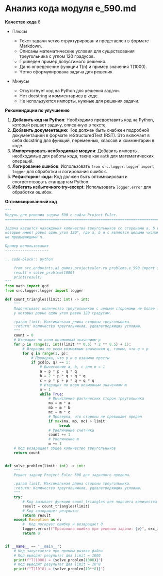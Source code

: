 # Анализ кода модуля e_590.md

**Качество кода**
8
- Плюсы
    - Текст задачи четко структурирован и представлен в формате Markdown.
    - Описаны математические условия для существования треугольника с углом 120 градусов.
    - Приведен пример допустимого решения.
    - Дано определение функции T(n) и пример значения T(1000).
    - Четко сформулирована задача для решения.

- Минусы
    - Отсутствует код на Python для решения задачи.
    - Нет docstring и комментариев в коде.
    - Не используются импорты, нужные для решения задачи.

**Рекомендации по улучшению**

1.  **Добавить код на Python**: Необходимо предоставить код на Python, который решает задачу, описанную в тексте.
2.  **Добавить документацию**: Код должен быть снабжен подробной документацией в формате reStructuredText (RST). Это включает в себя docstring для функций, переменных, классов и комментарии в коде.
3.  **Импортировать необходимые модули**: Добавить импорты, необходимые для работы кода, такие как `math` для математических операций.
4.  **Логирование ошибок**: Использовать `from src.logger.logger import logger` для обработки и логирования ошибок.
5.  **Рефакторинг кода**:  Код должен быть оптимизирован и соответствовать стандартам Python.
6.  **Избегать избыточного try-except**:  Использовать `logger.error` для обработки ошибок.

**Оптимизированный код**

```python
"""
Модуль для решения задачи 590 с сайта Project Euler.
=========================================================================================

Задача касается нахождения количества треугольников со сторонами a, b и c,
которые имеют ровно один угол 120°, где a, b и c являются целыми числами,
не превышающими n.

Пример использования
--------------------

.. code-block:: python

    from src.endpoints.ai_games.projecteuler.ru.problems.e_590 import solve_problem
    result = solve_problem(1000)
    print(result)
"""
from math import gcd
from src.logger.logger import logger

def count_triangles(limit: int) -> int:
    """
    Подсчитывает количество треугольников с целыми сторонами не более limit,
    у которых ровно один угол равен 120 градусам.

    :param limit: Максимальная длина стороны треугольника.
    :return: Количество треугольников, удовлетворяющих условию.
    """
    count = 0
    # Итерация по всем возможным значениям p
    for p in range(2, int((limit ** 0.5) * 2 ** 0.5) + 1):
        # Итерация по всем возможным значениям q, таким, что q < p
        for q in range(1, p):
            # Проверка, что p и q взаимно просты
            if gcd(p, q) == 1:
                # Вычисление a, b, c для m = 1
                a = p * p - q * q
                b = 2 * p * q + q * q
                c = p * p + p * q + q * q
                # Итерация по всем возможным значениям m
                m = 1
                while True:
                    # Вычисление фактических сторон треугольника
                    ma = m * a
                    mb = m * b
                    mc = m * c
                    # Проверка, что стороны не превышают предел
                    if max(ma, mb, mc) > limit:
                         break
                    # Увеличение счетчика
                    count += 1
                    # Увеличение m
                    m += 1
    # Код возвращает общее количество треугольников
    return count


def solve_problem(limit: int) -> int:
    """
    Решает задачу Project Euler 590 для заданного предела.

    :param limit: Максимальная длина стороны треугольника.
    :return: Количество треугольников, удовлетворяющих условию.
    """
    try:
        # Код вызывает функцию count_triangles для подсчета количества треугольников
        result = count_triangles(limit)
        # Код возвращает результат
        return result
    except Exception as e:
        #  Код логирует ошибку и возвращает 0
        logger.error(f"Произошла ошибка при решении задачи: {e}", exc_info=True)
        return 0


if __name__ == '__main__':
    # Код запускается при прямом вызове файла
    # Код выводит результат для limit = 1000
    print(f"T(1000) = {solve_problem(1000)}")
    # Код выводит результат для limit = 10^8
    print(f"T(10^8) = {solve_problem(10**8)}")
```